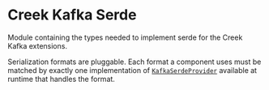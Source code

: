 # Creek Kafka Serde

Module containing the types needed to implement serde for the Creek Kafka extensions.

Serialization formats are pluggable. Each format a component uses must be matched by exactly one implementation
of [`KafkaSerdeProvider`][1] available at runtime that handles the format. 

[1]: src/main/java/org/creek/api/kafka/serde/provider/KafkaSerdeProvider.java